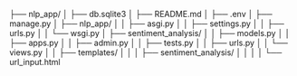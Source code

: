 ├── nlp_app/
│   ├── db.sqlite3
│   ├── README.md
│   ├── .env
│   ├── manage.py
│   ├── nlp_app/
│   │   ├── asgi.py
│   │   ├── settings.py
│   │   ├── urls.py
│   │   └── wsgi.py
│   ├── sentiment_analysis/
│   │   ├── models.py
│   │   ├── apps.py
│   │   ├── admin.py
│   │   ├── tests.py
│   │   ├── urls.py
│   │   └── views.py
│   │   ├── templates/
│   │   │   ├── sentiment_analysis/
│   │   │   │   └── url_input.html

